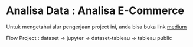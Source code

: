 # Analisa Data : Analisa E-Commerce

Untuk mengetahui alur pengerjaan project ini, anda bisa buka link [medium](https://medium.com/@muhamadfarididahlan/analisa-data-analisa-e-commerce-28cd122bde71)

Flow Project : dataset -> jupyter -> dataset-tableau -> tableau public
